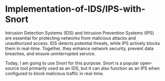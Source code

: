 # Implementation-of-IDS/IPS-with-Snort

Intrusion Detection Systems (IDS) and Intrusion Prevention Systems (IPS) are essential for protecting networks from malicious attacks and unauthorized access. IDS detects potential threats, while IPS actively blocks them in real-time. Together, they enhance network security, prevent data breaches, and ensure uninterrupted service. 

Today, I am going to use Snort for this purpose. Snort is a popular open-source tool primarily used as an IDS, but it can also function as an IPS when configured to block malicious traffic in real-time.

